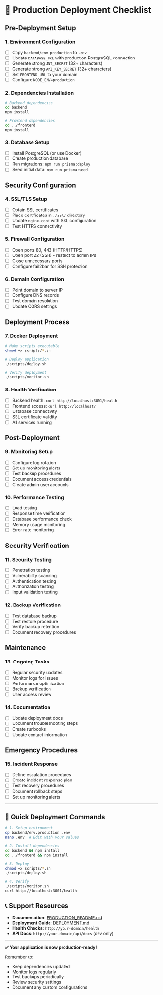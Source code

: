 # 🚀 Production Deployment Checklist

## Pre-Deployment Setup

### 1. Environment Configuration
- [ ] Copy `backend/env.production` to `.env`
- [ ] Update `DATABASE_URL` with production PostgreSQL connection
- [ ] Generate strong `JWT_SECRET` (32+ characters)
- [ ] Generate strong `API_KEY_SECRET` (32+ characters)
- [ ] Set `FRONTEND_URL` to your domain
- [ ] Configure `NODE_ENV=production`

### 2. Dependencies Installation
```bash
# Backend dependencies
cd backend
npm install

# Frontend dependencies
cd ../frontend
npm install
```

### 3. Database Setup
- [ ] Install PostgreSQL (or use Docker)
- [ ] Create production database
- [ ] Run migrations: `npm run prisma:deploy`
- [ ] Seed initial data: `npm run prisma:seed`

## Security Configuration

### 4. SSL/TLS Setup
- [ ] Obtain SSL certificates
- [ ] Place certificates in `./ssl/` directory
- [ ] Update `nginx.conf` with SSL configuration
- [ ] Test HTTPS connectivity

### 5. Firewall Configuration
- [ ] Open ports 80, 443 (HTTP/HTTPS)
- [ ] Open port 22 (SSH) - restrict to admin IPs
- [ ] Close unnecessary ports
- [ ] Configure fail2ban for SSH protection

### 6. Domain Configuration
- [ ] Point domain to server IP
- [ ] Configure DNS records
- [ ] Test domain resolution
- [ ] Update CORS settings

## Deployment Process

### 7. Docker Deployment
```bash
# Make scripts executable
chmod +x scripts/*.sh

# Deploy application
./scripts/deploy.sh

# Verify deployment
./scripts/monitor.sh
```

### 8. Health Verification
- [ ] Backend health: `curl http://localhost:3001/health`
- [ ] Frontend access: `curl http://localhost/`
- [ ] Database connectivity
- [ ] SSL certificate validity
- [ ] All services running

## Post-Deployment

### 9. Monitoring Setup
- [ ] Configure log rotation
- [ ] Set up monitoring alerts
- [ ] Test backup procedures
- [ ] Document access credentials
- [ ] Create admin user accounts

### 10. Performance Testing
- [ ] Load testing
- [ ] Response time verification
- [ ] Database performance check
- [ ] Memory usage monitoring
- [ ] Error rate monitoring

## Security Verification

### 11. Security Testing
- [ ] Penetration testing
- [ ] Vulnerability scanning
- [ ] Authentication testing
- [ ] Authorization testing
- [ ] Input validation testing

### 12. Backup Verification
- [ ] Test database backup
- [ ] Test restore procedure
- [ ] Verify backup retention
- [ ] Document recovery procedures

## Maintenance

### 13. Ongoing Tasks
- [ ] Regular security updates
- [ ] Monitor logs for issues
- [ ] Performance optimization
- [ ] Backup verification
- [ ] User access review

### 14. Documentation
- [ ] Update deployment docs
- [ ] Document troubleshooting steps
- [ ] Create runbooks
- [ ] Update contact information

## Emergency Procedures

### 15. Incident Response
- [ ] Define escalation procedures
- [ ] Create incident response plan
- [ ] Test recovery procedures
- [ ] Document rollback steps
- [ ] Set up monitoring alerts

---

## 🎯 Quick Deployment Commands

```bash
# 1. Setup environment
cp backend/env.production .env
nano .env  # Edit with your values

# 2. Install dependencies
cd backend && npm install
cd ../frontend && npm install

# 3. Deploy
chmod +x scripts/*.sh
./scripts/deploy.sh

# 4. Verify
./scripts/monitor.sh
curl http://localhost:3001/health
```

## 📞 Support Resources

- **Documentation**: [PRODUCTION_README.md](PRODUCTION_README.md)
- **Deployment Guide**: [DEPLOYMENT.md](DEPLOYMENT.md)
- **Health Checks**: `http://your-domain/health`
- **API Docs**: `http://your-domain/api/docs` (dev only)

---

**✅ Your application is now production-ready!**

Remember to:
- Keep dependencies updated
- Monitor logs regularly
- Test backups periodically
- Review security settings
- Document any custom configurations
